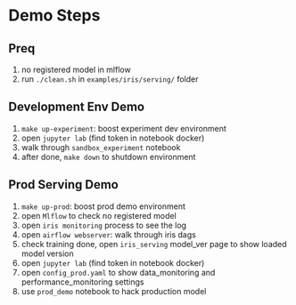 # Demo Steps

## Preq

1. no registered model in mlflow
2. run `./clean.sh` in `examples/iris/serving/` folder

## Development Env Demo

1. `make up-experiment`: boost experiment dev environment
2. open `jupyter lab` (find token in notebook docker)
3. walk through `sandbox_experiment` notebook
4. after done, `make down` to shutdown environment

## Prod Serving Demo

1. `make up-prod`: boost prod demo environment
2. open `Mlflow` to check no registered model
3. open `iris monitoring` process to see the log
4. open `airflow webserver`: walk through iris dags
5. check training done, open `iris_serving` model_ver page to show loaded model version
6. open `jupyter lab` (find token in notebook docker)
7. open `config_prod.yaml` to show data_monitoring and performance_monitoring settings
8. use `prod_demo` notebook to hack production model
